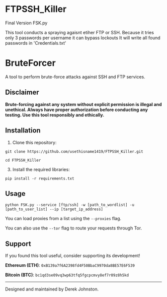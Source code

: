 # FTPSSH_Killer

Final Version FSK.py

This tool conducts a spraying agaisnt etiher FTP or SSH. Because it tries only 3 passwords per username it can bypass lockouts 
It will write all found passwords in 'Credentials.txt'

# BruteForcer

A tool to perform brute-force attacks against SSH and FTP services.

## Disclaimer

**Brute-forcing against any system without explicit permission is illegal and unethical. Always have proper authorization before conducting any testing. Use this tool responsibly and ethically.**

## Installation

1. Clone this repository:

`git clone https://github.com/usethisname1419/FTPSSH_Killer.git`

`cd FTPSSH_Killer`


3. Install the required libraries:

`pip install -r requirements.txt`


## Usage

`python FSK.py --service [ftp/ssh] -w [path_to_wordlist] -u [path_to_user_list] --ip [target_ip_address]`

You can load proxies from a list using the `--proxies` flag. 

You can also use the `--tor` flag to route your requests through Tor.

## Support

If you found this tool useful, consider supporting its development!

**Ethereum (ETH)**: `0xB139a7f6A2398fd4F50BbaC9970da8BE57E6F539`

**Bitcoin (BTC)**: `bc1qd3se09vq3wp63tfq5fgcpcmvy8ef7r09z8h5kd`

---

Designed and maintained by Derek Johnston.


